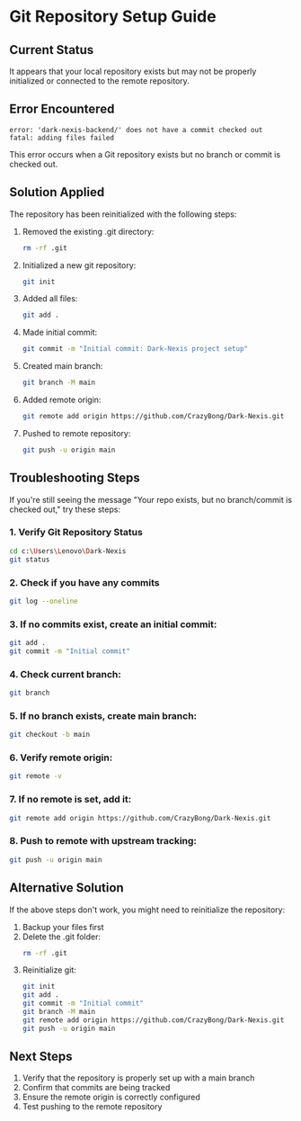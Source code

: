 # Git Repository Setup Guide

## Current Status

It appears that your local repository exists but may not be properly initialized or connected to the remote repository.

## Error Encountered

```
error: 'dark-nexis-backend/' does not have a commit checked out
fatal: adding files failed
```

This error occurs when a Git repository exists but no branch or commit is checked out.

## Solution Applied

The repository has been reinitialized with the following steps:

1. Removed the existing .git directory:
   ```bash
   rm -rf .git
   ```

2. Initialized a new git repository:
   ```bash
   git init
   ```

3. Added all files:
   ```bash
   git add .
   ```

4. Made initial commit:
   ```bash
   git commit -m "Initial commit: Dark-Nexis project setup"
   ```

5. Created main branch:
   ```bash
   git branch -M main
   ```

6. Added remote origin:
   ```bash
   git remote add origin https://github.com/CrazyBong/Dark-Nexis.git
   ```

7. Pushed to remote repository:
   ```bash
   git push -u origin main
   ```

## Troubleshooting Steps

If you're still seeing the message "Your repo exists, but no branch/commit is checked out," try these steps:

### 1. Verify Git Repository Status
```bash
cd c:\Users\Lenovo\Dark-Nexis
git status
```

### 2. Check if you have any commits
```bash
git log --oneline
```

### 3. If no commits exist, create an initial commit:
```bash
git add .
git commit -m "Initial commit"
```

### 4. Check current branch:
```bash
git branch
```

### 5. If no branch exists, create main branch:
```bash
git checkout -b main
```

### 6. Verify remote origin:
```bash
git remote -v
```

### 7. If no remote is set, add it:
```bash
git remote add origin https://github.com/CrazyBong/Dark-Nexis.git
```

### 8. Push to remote with upstream tracking:
```bash
git push -u origin main
```

## Alternative Solution

If the above steps don't work, you might need to reinitialize the repository:

1. Backup your files first
2. Delete the .git folder:
   ```bash
   rm -rf .git
   ```
3. Reinitialize git:
   ```bash
   git init
   git add .
   git commit -m "Initial commit"
   git branch -M main
   git remote add origin https://github.com/CrazyBong/Dark-Nexis.git
   git push -u origin main
   ```

## Next Steps

1. Verify that the repository is properly set up with a main branch
2. Confirm that commits are being tracked
3. Ensure the remote origin is correctly configured
4. Test pushing to the remote repository